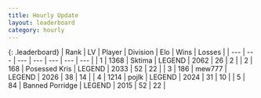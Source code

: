 ```yaml
---
title: Hourly Update
layout: leaderboard
category: hourly
---
```


{: .leaderboard}
| Rank | LV | Player | Division | Elo | Wins | Losses |
| --- | --- | --- | --- | --- | --- | --- |
| <span data-change="0">1</span> | 1368 | <span title="ID: 353063">Sktima</span> | LEGEND | <span data-change="0">2062</span> | <span data-change="0">26</span> | <span data-change="0">2</span> |
| <span data-change="6">2</span> | 168 | <span title="ID: 402846">Posessed Kris</span> | LEGEND | <span data-change="24">2033</span> | <span data-change="3">52</span> | <span data-change="0">22</span> |
| <span data-change="-1">3</span> | 186 | <span title="ID: 5578">mew777</span> | LEGEND | <span data-change="0">2026</span> | <span data-change="0">38</span> | <span data-change="0">14</span> |
| <span data-change="-1">4</span> | 1214 | <span title="ID: 4783">pojlk</span> | LEGEND | <span data-change="0">2024</span> | <span data-change="0">31</span> | <span data-change="0">10</span> |
| <span data-change="-1">5</span> | 84 | <span title="ID: 659170">Banned Porridge</span> | LEGEND | <span data-change="0">2015</span> | <span data-change="0">52</span> | <span data-change="0">22</span> |
